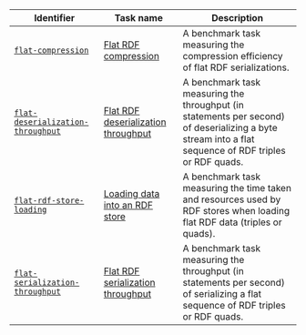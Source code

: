 Identifier | Task name | Description
--- | --- | ---
[`flat-compression`](https://w3id.org/riverbench/v/dev/tasks/flat-compression) | [Flat RDF compression](https://w3id.org/riverbench/v/dev/tasks/flat-compression) | A benchmark task measuring the compression efficiency of flat RDF serializations. 
[`flat-deserialization-throughput`](https://w3id.org/riverbench/v/dev/tasks/flat-deserialization-throughput) | [Flat RDF deserialization throughput](https://w3id.org/riverbench/v/dev/tasks/flat-deserialization-throughput) | A benchmark task measuring the throughput (in statements per second) of deserializing a byte stream into a flat sequence of RDF triples or RDF quads. 
[`flat-rdf-store-loading`](https://w3id.org/riverbench/v/dev/tasks/flat-rdf-store-loading) | [Loading data into an RDF store](https://w3id.org/riverbench/v/dev/tasks/flat-rdf-store-loading) | A benchmark task measuring the time taken and resources used by RDF stores when loading flat RDF data (triples or quads). 
[`flat-serialization-throughput`](https://w3id.org/riverbench/v/dev/tasks/flat-serialization-throughput) | [Flat RDF serialization throughput](https://w3id.org/riverbench/v/dev/tasks/flat-serialization-throughput) | A benchmark task measuring the throughput (in statements per second) of serializing a flat sequence of RDF triples or RDF quads. 
